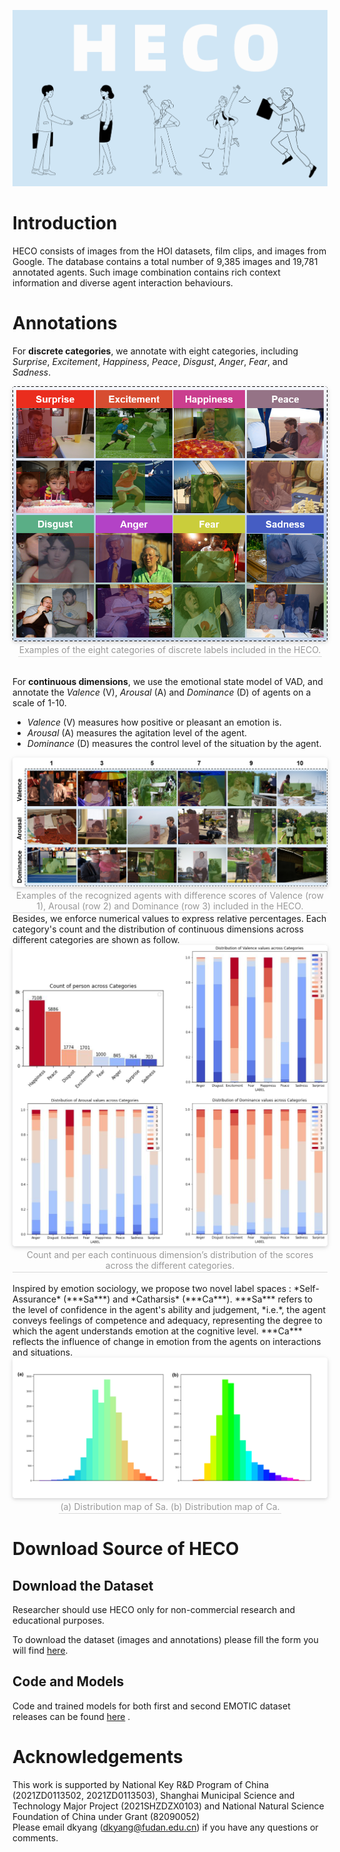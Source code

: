 <!-- # <center>Homepage for Human Emotion in COntext</center> -->

![图片](images/heco.png)
# Introduction
HECO consists of images from the HOI datasets, film clips, and images from Google. The database contains a total number of 9,385 images and 19,781 annotated agents. Such image combination contains rich context information and diverse agent interaction behaviours. 

# Annotations 
For **discrete categories**, we annotate with eight categories, including *Surprise*, *Excitement*, *Happiness*, *Peace*, *Disgust*, *Anger*, *Fear*, and *Sadness*.



<center>
<img style="width: 缩放比例; border-radius: 0.3125em;
box-shadow: 0 2px 4px 0 rgba(34,36,38,.12),0 2px 10px 0 rgba(34,36,38,.08);" 
src="images/discret.png">
<br>
<div style="color:orange; border-bottom: 1px solid #d9d9d9;
display: inline-block; color: #999; padding: 2px;">Examples of the eight categories of discrete labels included in the HECO.</div>
</center>
<br>

For **continuous dimensions**, we use the emotional state model of  VAD, and annotate the *Valence* (V), *Arousal* (A) and *Dominance* (D) of agents on a scale of 1-10. 
- *Valence* (V) measures how positive or pleasant an emotion is. 
- *Arousal* (A) measures the agitation level of the agent. 
- *Dominance* (D) measures the control level of the situation by the agent.

<center>
<img style="width: 缩放比例; border-radius: 0.3125em;
box-shadow: 0 2px 4px 0 rgba(34,36,38,.12),0 2px 10px 0 rgba(34,36,38,.08);" 
src="images/contin.png">
<br>
<div style="color:orange; border-bottom: 1px solid #d9d9d9;
display: inline-block; color: #999; padding: 2px;">Examples of the recognized agents with difference scores of Valence (row 1), Arousal (row 2) and Dominance (row 3) included in the HECO.</div>
</center>
Besides, we enforce numerical values to express relative percentages. Each category's count and the distribution of continuous dimensions across different categories are shown as follow.

<center>
<img style="width: 缩放比例; border-radius: 0.3125em;
box-shadow: 0 2px 4px 0 rgba(34,36,38,.12),0 2px 10px 0 rgba(34,36,38,.08);" 
src="images/count.png">
<br>
<div style="color:orange; border-bottom: 1px solid #d9d9d9;
display: inline-block; color: #999; padding: 2px;">Count and per each continuous dimension’s distribution of the scores across the different categories.</div>
</center>
<br>
Inspired by emotion sociology, we propose two novel label spaces : *Self-Assurance* (***Sa***) and *Catharsis* (***Ca***). ***Sa*** refers to the level of confidence in the agent's ability and judgement, *i.e.*, the agent conveys feelings of competence and adequacy, representing the degree to which the agent understands emotion at the cognitive level.  ***Ca*** reflects the influence of change in emotion from the agents on interactions and situations.

<center>
<img style="width: 缩放比例; border-radius: 0.3125em;
box-shadow: 0 2px 4px 0 rgba(34,36,38,.12),0 2px 10px 0 rgba(34,36,38,.08);" 
src="images/stata.png">
<br>
<div style="color:orange; border-bottom: 1px solid #d9d9d9;
display: inline-block; color: #999; padding: 2px;">(a) Distribution map of Sa.  (b) Distribution map of Ca.</div>
</center>

# Download Source of HECO
## Download the   Dataset
Researcher should use  HECO  only for non-commercial research and educational purposes.

To download the dataset (images and annotations) please fill the form you will find [here](http://www.baidu.com).



## Code and  Models
Code and trained models for both first and second EMOTIC dataset releases can be found [here](http://www.baidu.com) .

# Acknowledgements
This work is supported by National Key R&D Program of China (2021ZD0113502, 2021ZD0113503), Shanghai Municipal Science and Technology Major Project (2021SHZDZX0103) and National Natural Science Foundation of China under Grant (82090052)
<br>
Please email dkyang (dkyang@fudan.edu.cn) if you have any questions or comments.
